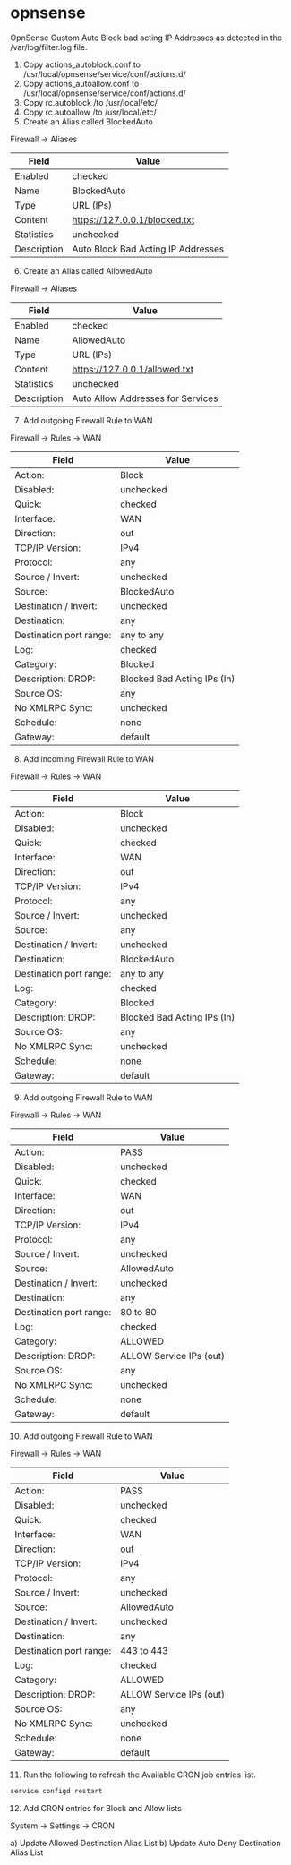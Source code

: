 # opnsense

OpnSense Custom Auto Block bad acting IP Addresses as detected in the /var/log/filter.log file.

1) Copy actions_autoblock.conf to /usr/local/opnsense/service/conf/actions.d/
2) Copy actions_autoallow.conf to /usr/local/opnsense/service/conf/actions.d/
3) Copy rc.autoblock /to /usr/local/etc/
4) Copy rc.autoallow /to /usr/local/etc/
5) Create an Alias called BlockedAuto

Firewall -> Aliases

| Field       | Value                              |
|-------------|------------------------------------|
| Enabled     | checked                            |
| Name        | BlockedAuto                        |
| Type        | URL (IPs)                          |
| Content     | https://127.0.0.1/blocked.txt      |
| Statistics  | unchecked                          |
| Description | Auto Block Bad Acting IP Addresses |

6) Create an Alias called AllowedAuto

Firewall -> Aliases

| Field       | Value                              |
|-------------|------------------------------------|
| Enabled     | checked                            |
| Name        | AllowedAuto                        |
| Type        | URL (IPs)                          |
| Content     | https://127.0.0.1/allowed.txt      |
| Statistics  | unchecked                          |
| Description | Auto Allow Addresses for Services  |

7) Add outgoing Firewall Rule to WAN

Firewall -> Rules -> WAN

| Field                     | Value                             |
|---------------------------|-----------------------------------|
| Action:                   | Block                             |
| Disabled:                 | unchecked                         |
| Quick:                    | checked                           |
| Interface:                | WAN                               |
| Direction:                | out                               |
| TCP/IP Version:           | IPv4                              |
| Protocol:                 | any                               |
| Source / Invert:          | unchecked                         |
| Source:                   | BlockedAuto                       |
| Destination / Invert:     | unchecked                         |
| Destination:              | any                               |
| Destination port range:   | any to any                        |
| Log:                      | checked                           |
| Category:                 | Blocked                           |
| Description: DROP:        | Blocked Bad Acting IPs (In)       |
| Source OS:                | any                               |
| No XMLRPC Sync:           | unchecked                         |
| Schedule:                 | none                              |
| Gateway:                  | default                           |

8) Add incoming Firewall Rule to WAN

Firewall -> Rules -> WAN

| Field                     | Value                             |
|---------------------------|-----------------------------------|
| Action:                   | Block                             |
| Disabled:                 | unchecked                         |
| Quick:                    | checked                           |
| Interface:                | WAN                               |
| Direction:                | out                               |
| TCP/IP Version:           | IPv4                              |
| Protocol:                 | any                               |
| Source / Invert:          | unchecked                         |
| Source:                   | any                               |
| Destination / Invert:     | unchecked                         |
| Destination:              | BlockedAuto                       |
| Destination port range:   | any to any                        |
| Log:                      | checked                           |
| Category:                 | Blocked                           |
| Description: DROP:        | Blocked Bad Acting IPs (In)       |
| Source OS:                | any                               |
| No XMLRPC Sync:           | unchecked                         |
| Schedule:                 | none                              |
| Gateway:                  | default                           |

9) Add outgoing Firewall Rule to WAN

Firewall -> Rules -> WAN

| Field                     | Value                             |
|---------------------------|-----------------------------------|
| Action:                   | PASS                              |
| Disabled:                 | unchecked                         |
| Quick:                    | checked                           |
| Interface:                | WAN                               |
| Direction:                | out                               |
| TCP/IP Version:           | IPv4                              |
| Protocol:                 | any                               |
| Source / Invert:          | unchecked                         |
| Source:                   | AllowedAuto                       |
| Destination / Invert:     | unchecked                         |
| Destination:              | any                               |
| Destination port range:   | 80 to 80                          |
| Log:                      | checked                           |
| Category:                 | ALLOWED                           |
| Description: DROP:        | ALLOW Service IPs (out)           |
| Source OS:                | any                               |
| No XMLRPC Sync:           | unchecked                         |
| Schedule:                 | none                              |
| Gateway:                  | default                           |

10) Add outgoing Firewall Rule to WAN

Firewall -> Rules -> WAN

| Field                     | Value                             |
|---------------------------|-----------------------------------|
| Action:                   | PASS                              |
| Disabled:                 | unchecked                         |
| Quick:                    | checked                           |
| Interface:                | WAN                               |
| Direction:                | out                               |
| TCP/IP Version:           | IPv4                              |
| Protocol:                 | any                               |
| Source / Invert:          | unchecked                         |
| Source:                   | AllowedAuto                       |
| Destination / Invert:     | unchecked                         |
| Destination:              | any                               |
| Destination port range:   | 443 to 443                        |
| Log:                      | checked                           |
| Category:                 | ALLOWED                           |
| Description: DROP:        | ALLOW Service IPs (out)           |
| Source OS:                | any                               |
| No XMLRPC Sync:           | unchecked                         |
| Schedule:                 | none                              |
| Gateway:                  | default                           |

11) Run the following to refresh the Available CRON job entries list.

``` bash
service configd restart
```

12) Add CRON entries for Block and Allow lists

System -> Settings -> CRON

  a) Update Allowed Destination Alias List
  b) Update Auto Deny Destination Alias List
